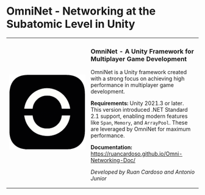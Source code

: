 # OmniNet - Networking at the Subatomic Level in Unity

<table>
  <tr>
    <td width="200">
      <img src="icon.png" alt="OmniNet Logo" width="200" />
    </td>
    <td>
      <h3>OmniNet - A Unity Framework for Multiplayer Game Development</h3>
      <p>
        OmniNet is a Unity framework created with a strong focus on achieving high performance in multiplayer game development.
      </p>
      <p>
        <strong>Requirements:</strong> Unity 2021.3 or later. This version introduced .NET Standard 2.1 support, enabling modern features like <code>Span</code>, <code>Memory</code>, and <code>ArrayPool</code>. These are leveraged by OmniNet for maximum performance.
      </p>
      <p>
        <strong>Documentation:</strong>  
        <a href="https://ruancardoso.github.io/Omni-Networking-Doc/">https://ruancardoso.github.io/Omni-Networking-Doc/</a>
      </p>
      <p><em>Developed by Ruan Cardoso and Antonio Junior</em></p>
    </td>
  </tr>
</table>
